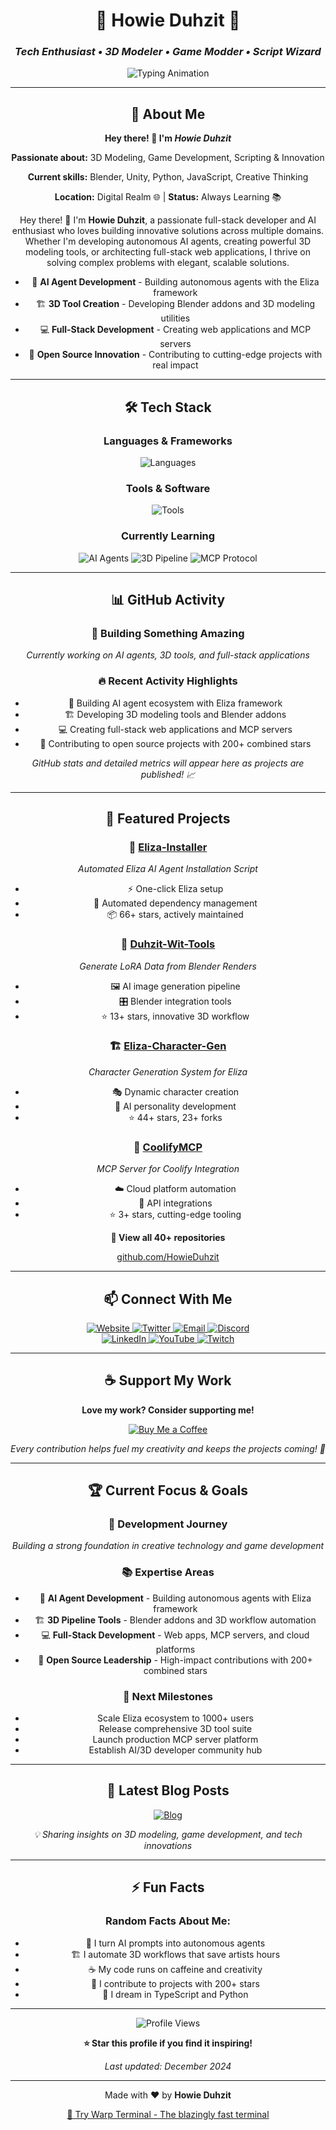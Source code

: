 <div align="center">

# 🌟 Howie Duhzit 🌟
### *Tech Enthusiast • 3D Modeler • Game Modder • Script Wizard*

<div align="center">
  <img src="https://readme-typing-svg.herokuapp.com/?font=Fira+Code&weight=600&size=24&duration=3000&pause=1000&color=00FF41&center=true&vCenter=true&width=600&lines=3D+Modeling+%E2%9C%A8;Game+Modding+%F0%9F%8E%AE;Scripting+%F0%9F%92%BB;Innovation+%F0%9F%A7%A0;Creativity+%E2%9C%A8;Problem+Solving+%F0%9F%A4%94" alt="Typing Animation" />
</div>

---

## 🚀 About Me

<div align="center">
  <p><strong>Hey there! 👋 I'm <em>Howie Duhzit</em></strong></p>
  <p><strong>Passionate about:</strong> 3D Modeling, Game Development, Scripting & Innovation</p>
  <p><strong>Current skills:</strong> Blender, Unity, Python, JavaScript, Creative Thinking</p>
  <p><strong>Location:</strong> Digital Realm 🌐 | <strong>Status:</strong> Always Learning 📚</p>
</div>

Hey there! 👋 I'm **Howie Duhzit**, a passionate full-stack developer and AI enthusiast who loves building innovative solutions across multiple domains. Whether I'm developing autonomous AI agents, creating powerful 3D modeling tools, or architecting full-stack web applications, I thrive on solving complex problems with elegant, scalable solutions.

- 🤖 **AI Agent Development** - Building autonomous agents with the Eliza framework
- 🏗️ **3D Tool Creation** - Developing Blender addons and 3D modeling utilities
- 💻 **Full-Stack Development** - Creating web applications and MCP servers
- 🚀 **Open Source Innovation** - Contributing to cutting-edge projects with real impact

---

## 🛠️ Tech Stack

<div align="center">

### **Languages & Frameworks**
<p align="center">
  <img src="https://skillicons.dev/icons?i=typescript,python,javascript,html,css,nodejs,react,blender" alt="Languages" />
</p>

### **Tools & Software**
<p align="center">
  <img src="https://skillicons.dev/icons?i=vscode,blender,git,github,docker,linux,ai" alt="Tools" />
</p>

### **Currently Learning**
<div align="center">
  <img src="https://img.shields.io/badge/-Advanced%20AI%20Agents-FF6B35?style=flat&logo=openai&logoColor=white" alt="AI Agents" />
  <img src="https://img.shields.io/badge/-3D%20Pipeline%20Automation-000000?style=flat&logo=blender&logoColor=white" alt="3D Pipeline" />
  <img src="https://img.shields.io/badge/-MCP%20Protocol-FF6B35?style=flat&logo=github&logoColor=white" alt="MCP Protocol" />
</div>

</div>

---

## 📊 GitHub Activity

<div align="center">

### **🚀 Building Something Amazing**
*Currently working on AI agents, 3D tools, and full-stack applications*

### **🔥 Recent Activity Highlights**
- 🤖 Building AI agent ecosystem with Eliza framework
- 🏗️ Developing 3D modeling tools and Blender addons
- 💻 Creating full-stack web applications and MCP servers
- 🌟 Contributing to open source projects with 200+ combined stars

*GitHub stats and detailed metrics will appear here as projects are published! 📈*

</div>

---

## 🌟 Featured Projects

<div align="center">

### 🤖 **[Eliza-Installer](https://github.com/HowieDuhzit/Eliza-Installer)**
*Automated Eliza AI Agent Installation Script*
- ⚡ One-click Eliza setup
- 🔧 Automated dependency management
- 📦 66+ stars, actively maintained

### 🎨 **[Duhzit-Wit-Tools](https://github.com/HowieDuhzit/Duhzit-Wit-Tools)**
*Generate LoRA Data from Blender Renders*
- 🖼️ AI image generation pipeline
- 🎛️ Blender integration tools
- ⭐ 13+ stars, innovative 3D workflow

### 🏗️ **[Eliza-Character-Gen](https://github.com/HowieDuhzit/Eliza-Character-Gen)**
*Character Generation System for Eliza*
- 🎭 Dynamic character creation
- 🤖 AI personality development
- ⭐ 44+ stars, 23+ forks

### 🔧 **[CoolifyMCP](https://github.com/HowieDuhzit/CoolifyMCP)**
*MCP Server for Coolify Integration*
- ☁️ Cloud platform automation
- 🔗 API integrations
- ⭐ 3+ stars, cutting-edge tooling

</div>

<div align="center">
  <p><strong>🔗 View all 40+ repositories</strong></p>
  <p><a href="https://github.com/HowieDuhzit?tab=repositories" target="_blank">github.com/HowieDuhzit</a></p>
</div>

---

## 📫 Connect With Me

<div align="center">
  <a href="https://howieduhzit.best" target="_blank">
    <img src="https://img.shields.io/badge/-🌐%20Website-000000?style=for-the-badge&logo=About.me&logoColor=white" alt="Website" />
  </a>
  <a href="https://twitter.com/HowieDuhzit" target="_blank">
    <img src="https://img.shields.io/badge/-🐦%20Twitter-1DA1F2?style=for-the-badge&logo=twitter&logoColor=white" alt="Twitter" />
  </a>
  <a href="mailto:Contact@HowieDuhzit.Best" target="_blank">
    <img src="https://img.shields.io/badge/-📧%20Email-D14836?style=for-the-badge&logo=gmail&logoColor=white" alt="Email" />
  </a>
  <a href="https://discord.gg/HowieDuhzit" target="_blank">
    <img src="https://img.shields.io/badge/-💬%20Discord-5865F2?style=for-the-badge&logo=discord&logoColor=white" alt="Discord" />
  </a>
</div>

<div align="center">
  <a href="https://www.linkedin.com/in/howieduhzit" target="_blank">
    <img src="https://img.shields.io/badge/-💼%20LinkedIn-0077B5?style=for-the-badge&logo=linkedin&logoColor=white" alt="LinkedIn" />
  </a>
  <a href="https://youtube.com/@HowieDuhzit" target="_blank">
    <img src="https://img.shields.io/badge/-📺%20YouTube-FF0000?style=for-the-badge&logo=youtube&logoColor=white" alt="YouTube" />
  </a>
  <a href="https://twitch.tv/HowieDuhzit" target="_blank">
    <img src="https://img.shields.io/badge/-🎮%20Twitch-9146FF?style=for-the-badge&logo=twitch&logoColor=white" alt="Twitch" />
  </a>
</div>

---

## ☕ Support My Work

<div align="center">
  <p><strong>Love my work? Consider supporting me!</strong></p>

  <a href="https://www.buymeacoffee.com/howieduhzit" target="_blank">
    <img src="https://img.shields.io/badge/-Buy%20me%20an%20energy%20drink-FFDD00?style=for-the-badge&logo=buy-me-a-coffee&logoColor=black" alt="Buy Me a Coffee" />
  </a>

  <p><em>Every contribution helps fuel my creativity and keeps the projects coming! 🚀</em></p>
</div>

---

## 🏆 Current Focus & Goals

<div align="center">

### **🎯 Development Journey**
*Building a strong foundation in creative technology and game development*

### **📚 Expertise Areas**
- 🤖 **AI Agent Development** - Building autonomous agents with Eliza framework
- 🏗️ **3D Pipeline Tools** - Blender addons and 3D workflow automation
- 💻 **Full-Stack Development** - Web apps, MCP servers, and cloud platforms
- 🚀 **Open Source Leadership** - High-impact contributions with 200+ combined stars

### **🌟 Next Milestones**
- Scale Eliza ecosystem to 1000+ users
- Release comprehensive 3D tool suite
- Launch production MCP server platform
- Establish AI/3D developer community hub

</div>

---

## 📝 Latest Blog Posts

<div align="center">
  <a href="https://howieduhzit.best/blog" target="_blank">
    <img src="https://img.shields.io/badge/-📝%20Read%20My%20Blog-000000?style=for-the-badge&logo=hashnode&logoColor=white" alt="Blog" />
  </a>
</div>

*💡 Sharing insights on 3D modeling, game development, and tech innovations*

---

## ⚡ Fun Facts

<div align="center">

### **Random Facts About Me:**
- 🤖 I turn AI prompts into autonomous agents
- 🏗️ I automate 3D workflows that save artists hours
- ☕ My code runs on caffeine and creativity
- 🚀 I contribute to projects with 200+ stars
- 💭 I dream in TypeScript and Python

</div>

---

<div align="center">
  <img src="https://komarev.com/ghpvc/?username=HowieDuhzit&color=00FF41&style=flat-square" alt="Profile Views" />
</div>

<div align="center">
  <p><strong>⭐ Star this profile if you find it inspiring!</strong></p>
  <p><em>Last updated: December 2024</em></p>
</div>

---

<div align="center">
  <p>Made with ❤️ by <strong>Howie Duhzit</strong></p>
  <p>
    <a href="https://app.warp.dev/referral/3E9X3D" target="_blank">
      🚀 Try Warp Terminal - The blazingly fast terminal
    </a>
  </p>
</div>

</div>
